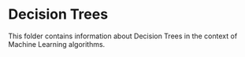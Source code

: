# Decision Trees

This folder contains information about Decision Trees in the context of Machine Learning algorithms.